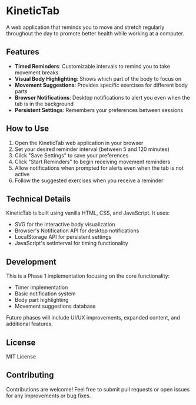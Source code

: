 # KineticTab

A web application that reminds you to move and stretch regularly throughout the day to promote better health while working at a computer.

## Features

- **Timed Reminders**: Customizable intervals to remind you to take movement breaks
- **Visual Body Highlighting**: Shows which part of the body to focus on
- **Movement Suggestions**: Provides specific exercises for different body parts
- **Browser Notifications**: Desktop notifications to alert you even when the tab is in the background
- **Persistent Settings**: Remembers your preferences between sessions

## How to Use

1. Open the KineticTab web application in your browser
2. Set your desired reminder interval (between 5 and 120 minutes)
3. Click "Save Settings" to save your preferences
4. Click "Start Reminders" to begin receiving movement reminders
5. Allow notifications when prompted for alerts even when the tab is not active
6. Follow the suggested exercises when you receive a reminder

## Technical Details

KineticTab is built using vanilla HTML, CSS, and JavaScript. It uses:

- SVG for the interactive body visualization
- Browser's Notification API for desktop notifications
- LocalStorage API for persistent settings
- JavaScript's setInterval for timing functionality

## Development

This is a Phase 1 implementation focusing on the core functionality:
- Timer implementation
- Basic notification system
- Body part highlighting
- Movement suggestions database

Future phases will include UI/UX improvements, expanded content, and additional features.

## License

MIT License

## Contributing

Contributions are welcome! Feel free to submit pull requests or open issues for any improvements or bug fixes.